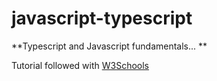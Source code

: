 # javascript-typescript

**Typescript and Javascript fundamentals... **

Tutorial followed with [W3Schools](https://www.w3schools.com/)

